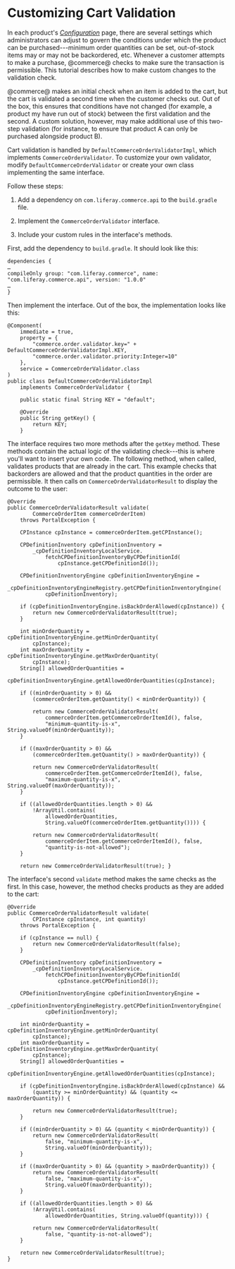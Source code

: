 # Customizing Cart Validation[](id=customizing-cart-validation)

In each product's
[*Configuration*](/web/emporio/documentation/-/knowledge_base/1-0/configuration)
page, there are several settings which administrators can adjust to govern the
conditions under which the product can be purchased---minimum order quantities
can be set, out-of-stock items may or may not be backordered, etc. Whenever
a customer attempts to make a purchase, @commerce@ checks to make sure the
transaction is permissible. This tutorial describes how to make custom changes
to the validation check.

@commerce@ makes an initial check when an item is added to the cart,
but the cart is validated a second time when the customer checks out. Out of the
box, this ensures that conditions have not changed (for example, a product my
have run out of stock) between the first validation and the second. A custom
solution, however, may make additional use of this two-step validation (for
instance, to ensure that product A can only be purchased alongside product B).

Cart validation is handled by `DefaultCommerceOrderValidatorImpl`, which
implements `CommerceOrderValidator`. To customize your own validator, modify
`DefaultCommerceOrderValidator` or create your own class implementing the same
interface.

Follow these steps:

1.  Add a dependency on `com.liferay.commerce.api` to the `build.gradle` file.

2.  Implement the `CommerceOrderValidator` interface.

3.  Include your custom rules in the interface's methods.

First, add the dependency to `build.gradle`. It should look like this:

    dependencies {
    … 
    compileOnly group: "com.liferay.commerce", name: "com.liferay.commerce.api", version: "1.0.0" 
    … 
    }

Then implement the interface. Out of the box, the implementation looks like
this:

    @Component(
        immediate = true,
        property = {
            "commerce.order.validator.key=" + DefaultCommerceOrderValidatorImpl.KEY,
            "commerce.order.validator.priority:Integer=10"
        },
        service = CommerceOrderValidator.class
    )
    public class DefaultCommerceOrderValidatorImpl
        implements CommerceOrderValidator {

        public static final String KEY = "default";

        @Override
        public String getKey() {
            return KEY;
        }

The interface requires two more methods after the `getKey` method. These methods
contain the actual logic of the validating check---this is where you'll want to
insert your own code. The following method, when called, validates products that
are already in the cart. This example checks that backorders are allowed and
that the product quantities in the order are permissible. It then calls on
`CommerceOrderValidatorResult` to display the outcome to the user:

	@Override
	public CommerceOrderValidatorResult validate(
			CommerceOrderItem commerceOrderItem)
		throws PortalException {

		CPInstance cpInstance = commerceOrderItem.getCPInstance();

		CPDefinitionInventory cpDefinitionInventory =
			_cpDefinitionInventoryLocalService.
				fetchCPDefinitionInventoryByCPDefinitionId(
					cpInstance.getCPDefinitionId());

		CPDefinitionInventoryEngine cpDefinitionInventoryEngine =
			_cpDefinitionInventoryEngineRegistry.getCPDefinitionInventoryEngine(
				cpDefinitionInventory);

		if (cpDefinitionInventoryEngine.isBackOrderAllowed(cpInstance)) {
			return new CommerceOrderValidatorResult(true);
		}

		int minOrderQuantity = cpDefinitionInventoryEngine.getMinOrderQuantity(
			cpInstance);
		int maxOrderQuantity = cpDefinitionInventoryEngine.getMaxOrderQuantity(
			cpInstance);
		String[] allowedOrderQuantities =
			cpDefinitionInventoryEngine.getAllowedOrderQuantities(cpInstance);

		if ((minOrderQuantity > 0) &&
			(commerceOrderItem.getQuantity() < minOrderQuantity)) {

			return new CommerceOrderValidatorResult(
				commerceOrderItem.getCommerceOrderItemId(), false,
				"minimum-quantity-is-x", String.valueOf(minOrderQuantity));
		}

		if ((maxOrderQuantity > 0) &&
			(commerceOrderItem.getQuantity() > maxOrderQuantity)) {

			return new CommerceOrderValidatorResult(
				commerceOrderItem.getCommerceOrderItemId(), false,
				"maximum-quantity-is-x", String.valueOf(maxOrderQuantity));
		}

		if ((allowedOrderQuantities.length > 0) &&
			!ArrayUtil.contains(
				allowedOrderQuantities,
				String.valueOf(commerceOrderItem.getQuantity()))) {

			return new CommerceOrderValidatorResult(
				commerceOrderItem.getCommerceOrderItemId(), false,
				"quantity-is-not-allowed");
		}

        return new CommerceOrderValidatorResult(true); }

The interface's second `validate` method makes the same checks as the first. In
this case, however, the method checks products as they are added to the cart:


	@Override
	public CommerceOrderValidatorResult validate(
			CPInstance cpInstance, int quantity)
		throws PortalException {

		if (cpInstance == null) {
			return new CommerceOrderValidatorResult(false);
		}

		CPDefinitionInventory cpDefinitionInventory =
			_cpDefinitionInventoryLocalService.
				fetchCPDefinitionInventoryByCPDefinitionId(
					cpInstance.getCPDefinitionId());

		CPDefinitionInventoryEngine cpDefinitionInventoryEngine =
			_cpDefinitionInventoryEngineRegistry.getCPDefinitionInventoryEngine(
				cpDefinitionInventory);

		int minOrderQuantity = cpDefinitionInventoryEngine.getMinOrderQuantity(
			cpInstance);
		int maxOrderQuantity = cpDefinitionInventoryEngine.getMaxOrderQuantity(
			cpInstance);
		String[] allowedOrderQuantities =
			cpDefinitionInventoryEngine.getAllowedOrderQuantities(cpInstance);

		if (cpDefinitionInventoryEngine.isBackOrderAllowed(cpInstance) &&
			(quantity >= minOrderQuantity) && (quantity <= maxOrderQuantity)) {

			return new CommerceOrderValidatorResult(true);
		}

		if ((minOrderQuantity > 0) && (quantity < minOrderQuantity)) {
			return new CommerceOrderValidatorResult(
				false, "minimum-quantity-is-x",
				String.valueOf(minOrderQuantity));
		}

		if ((maxOrderQuantity > 0) && (quantity > maxOrderQuantity)) {
			return new CommerceOrderValidatorResult(
				false, "maximum-quantity-is-x",
				String.valueOf(maxOrderQuantity));
		}

		if ((allowedOrderQuantities.length > 0) &&
			!ArrayUtil.contains(
				allowedOrderQuantities, String.valueOf(quantity))) {

			return new CommerceOrderValidatorResult(
				false, "quantity-is-not-allowed");
		}

		return new CommerceOrderValidatorResult(true);
	}
